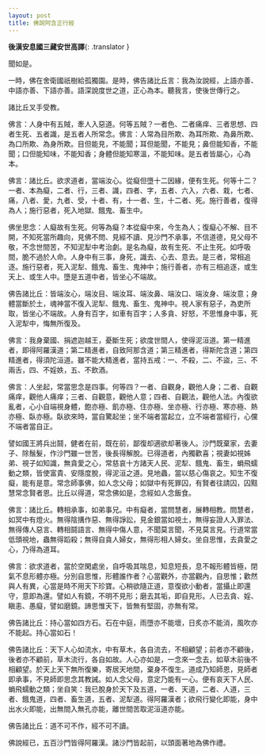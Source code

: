 ```yaml
---
layout: post
title: 佛說阿含正行經
---
```


**後漢安息國三藏安世高譯**{: .translator }

聞如是。

一時，佛在舍衛國祇樹給孤獨園。是時，佛告諸比丘言：我為汝說經，上語亦善、中語亦善、下語亦善。語深說度世之道，正心為本。聽我言，使後世傳行之。

諸比丘叉手受教。

佛言：人身中有五賊，牽人入惡道。何等五賊？一者色、二者痛痒、三者思想、四者生死、五者識，是五者人所常念。佛言：人常為目所欺、為耳所欺、為鼻所欺、為口所欺、為身所欺。目但能見，不能聞；耳但能聞，不能見；鼻但能知香，不能聞；口但能知味，不能知香；身體但能知寒溫，不能知味。是五者皆屬心，心為本。

佛言：諸比丘。欲求道者，當端汝心。從癡但墮十二因緣，便有生死。何等十二？一者、本為癡，二者、行，三者、識，四者、字，五者、六入，六者、栽，七者、痛，八者、愛，九者、受，十者、有，十一者、生，十二者、死。施行善者，復得為人；施行惡者，死入地獄、餓鬼、畜生中。

佛坐思念：人癡故有生死。何等為癡？本從癡中來，今生為人；復癡心不解、目不開，不知死當所趣向，見佛不問、見經不讀、見沙門不承事，不信道德，見父母不敬，不念世間苦，不知泥犁中考治劇。是名為癡，故有生死、不止生死。如呼吸間，脆不過於人命。人身中有三事，身死，識去、心去、意去。是三者，常相追逐。施行惡者，死入泥犁、餓鬼、畜生、鬼神中；施行善者，亦有三相追逐，或生天上、或生人中。墮是五道中者，皆坐心不端故。

佛告諸比丘：皆端汝心，端汝目、端汝耳、端汝鼻、端汝口、端汝身、端汝意；身體當斷於土，魂神當不復入泥犁、餓鬼、畜生、鬼神中。視人家有惡子，為吏所取，皆坐心不端故。人身有百字，如車有百字；人多貪、好怒，不思惟身中事，死入泥犁中，悔無所復及。

佛言：我身棄國、捐遮迦越王，憂斷生死；欲度世間人，使得泥洹道。第一精進者，即得阿羅漢道；第二精進者，自致阿那含道；第三精進者，得斯陀含道；第四精進者，得須陀洹道。雖不能大精進者，當持五戒：一、不殺，二、不盜，三、不兩舌，四、不婬妷，五、不飲酒。

佛言：人坐起，常當思念是四事。何等四？一者、自觀身，觀他人身；二者、自觀痛痒，觀他人痛痒；三者、自觀意，觀他人意；四者、自觀法，觀他人法。內復欲亂者，心小自端視身體，飽亦極、飢亦極、住亦極、坐亦極、行亦極、寒亦極、熱亦極、臥亦極。臥欲來時，當自驚起坐；坐不端者當起立，立不端者當經行，心儻不端者當自正。

譬如國王將兵出鬪，健者在前，既在前，鄙復却適欲却著後人。沙門既棄家，去妻子、除鬚髮，作沙門雖一世苦，後長得解脫。已得道者，內獨歡喜；視妻如視姊弟、視子如知識，無貪愛之心，常慈哀十方諸天人民、泥犁、餓鬼、畜生，蜎飛蠕動之類，皆使富貴、安隱度脫，得泥洹之道。見地蟲，當以慈心傷哀之。知生不復癡，能有是意。常念師事佛，如人念父母；如獄中有死罪囚，有賢者往請囚，囚黠慧常念賢者恩。比丘以得道，常念佛如是，念經如人念飯食。

佛言：諸比丘。轉相承事，如弟事兄。中有癡者，當問慧者，展轉相教。問慧者，如冥中有燈火。無得陰搆作惡、無得諍訟，見金銀當如視土，無得妄證人入罪法、無得傳人惡言、轉相鬪語言、無得中傷人意，不聞莫言聞，不見莫言見。行道常當低頭視地，蟲無得蹈殺；無得自貪人婦女，無得形相人婦女。坐自思惟，去貪愛之心，乃得為道耳。

佛言：欲求道者，當於空閑處坐，自呼吸其喘息，知息短長，息不報形體皆極，閉氣不息形體亦極。分別自思惟，形體誰作者？心當觀外，亦當觀內，自思惟；歡然與人有異，心當是時不用天下珍寶。心稍欲隨正道，意復欲小動者，當攝止即還守，意即為還。譬如人有鏡，不明不見形；磨去其垢，即自見形。人已去貪、婬、瞋恚、愚癡，譬如磨鏡。諦思惟天下，皆無有堅固，亦無有常。

佛告諸比丘：持心當如四方石。石在中庭，雨墮亦不能壞，日炙亦不能消，風吹亦不能起。持心當如石！

佛告諸比丘：天下人心如流水，中有草木，各自流去，不相顧望；前者亦不顧後，後者亦不顧前，草木流行，各自如故。人心亦如是，一念來一念去，如草木前後不相顧望。於天上天下無所復樂，寄居天地間，棄身不復生。道成乃知師恩，見師者即承事，不見師即思念其教誡。如人念父母，意定乃能有一心。便有哀天下人民、蜎飛蠕動之類；坐自笑：我已脫身於天下及五道，一者、天道，二者、人道，三者、餓鬼道，四者、畜生道，五者、泥犁道。得阿羅漢者；欲飛行變化即能，身中出水火即能，出無間入無孔亦能，離世間苦取泥洹道亦能。

佛告諸比丘：道不可不作，經不可不讀。

佛說經已，五百沙門皆得阿羅漢。諸沙門皆起前，以頭面著地為佛作禮。

